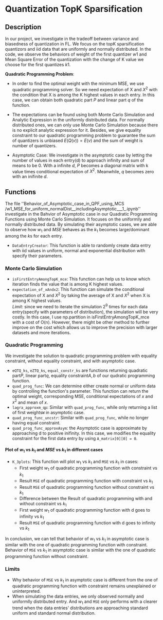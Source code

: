 # Quantization TopK Sparsification

## Description
In our project, we investigate in the tradeoff between variance and biasedness of quantization in FL. We focus on the topK sparsification quantizors and iid data that are uniformly and normally distributed. In the code, we observe the behaviors of weight of the first quantizer $w1$ and Mean Square Error of the quantization with the change of K value we choose for the first quantizes $k1$. 

**Quadratic Programming Problem**: 

- In order to find the optimal weight with the minimum MSE, we use quadratic programming solver. So we need expectation of X and $X^2$ with the condition that X is among the K highest values in each entry. In this case, we can obtain both quadratic part $P$ and linear part $q$ of the function. 
- The expectations can be found using both Monte Carlo Simulation and Analytic Expression in the uniformly distributed data. For normally distributed ones, we can only use Monte Carlo Simulation because there is no explicit analytic expression for it. Besides, we give equality constraint to our quadratic programming problem to guarantee the sum of quantizers is unbiased $E(Q(v)) = E(v)$ and the sum of weight is number of quantizers. 

- Asymptotic Case: We investigate in the asymptotic case by letting the number of values in each entry(d) to approach infinity and sum of means to be 0. With a infinite $d$, $P$ becomes a diagonal matrix with k value times conditional expectation of $X^2$. Meanwhile, $q$ becomes zero with an inifinite $d$.

## Functions
The file ''Behavior_of_Asymptotic_case_in_QPF_using_MCS /w1_MSE_for_uniform_normalDist__includingAsymptotic___1_.ipynb'' investigate in the Bahvior of Asymptotic case in our Quadratic Programming Functions using Monte Carlo Simulation. It focuses on the uniformlly and normally distributed data. By simulating their asymptotic cases, we are able to observe how $w_1$ and $MSE$ behaves as the $k_1$ becomes large/dominant among the $k$s for each entry.
- `DataEntryCreator`: This function is able to randomly create data entry with iid values in uniform, normal and exponential distribution with specify their parameters.
### Monte Carlo Simulation
- `isFirstEntryAmongTopK_mce`: This function can help us to know which iteration finds the value that is among K highest values.
- `expectation_of_xAndx2`: This function can simulate the conditional expectation of X and $X^2$ by taking the average of X and $X^2$ when X is among K highest values. \
_Limit_: since we need to iterate the simulation $2^9$ times for each data entry(specify with parameters of distribution), the simulation will be very costly. In this case, I use np.partition in isFirstEntryAmongTopK_mce with a cost of O(n). However, there might be other method to further improve on the cost which allows us to improve the precision with larger datasets and more iterations.

### Quadratic Programming
We investigate the solution to quadratic programming problem with equality constraint, without equality constraint, and with asymptotic case.
- `eQTQ_ks`, `eZTQ_ks`, `equal_constr_ks` are functions returning quadratic part$P$, linear part$q$, equality constraint$A, b$ of our qudratic programming function.
- `quad_prog_func`: We can determine either create normal or uniform data by controlling the function's parameter. This function can return the optimal weight, corresponding MSE, conditional expectations of $x$ and $x^2$ and mean of $x$.
- `lagra_approxm_qp`: Similar with `quad_prog_func`, while only returning a list of first weights`W` in asymptotic case.
- `quad_prog_func_uncstr`: Similar with `quad_prog_func`, while no longer having equal constraint.
- `quad_prog_func_approxAsym`: the Asymptotic case is approximate by approaching d to positive inifinity. In this case, we modifies the equality constraint for the first data entry by using `A_matrix[0][0] = 0`. 

#### Plot of $w_1$ vs $k_1$ and $MSE$ vs $k_1$ in different cases
- `K_3plots`: This function will plot $w_1$ vs $k_1$ and `MSE` vs $k_1$ in cases:
    - First weight $w_1$ of quadratic programming function with constraint vs $k_1$
    - Result `MSE` of quadratic programming function with constraint vs $k_1$
    - Result `MSE` of quadratic programming function without constraint vs $k_1$
    - Difference between the Result of quadratic programming with and without constraint vs $k_1$
    - First weight $w_1$ of quadratic programming function with d goes to infinity vs $k_1$
    - Result `MSE` of quadratic programming function with d goes to infinity vs $k_1$

In conclusion, we can tell that behavior of $w_1$ vs $k_1$ in asymptotic case is similar with the one of quadratic programming function with constraint. Behavior of `MSE` vs $k_1$ in asymptotic case is similar with the one of quadratic programming function without constraint.

### Limits
- Why behavior of `MSE` vs $k_1$ in asymptotic case is different from the one of quadratic programming function with constraint remains unexplained or uninterpreted.
- When simulating the data entries, we only observed normally and uniformlly distributed entry. And $w_1$ and `MSE` only performs with a clearer trend when the data entries' distributions are approaching standard uniform and standard normal distribution.

